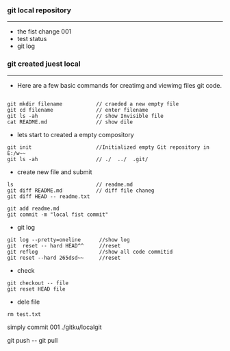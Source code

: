 

### git local repository 
___

- the fist change 001 
- test status
- git log








### git created juest local
___

- Here are a few basic commands for creatimg and viewimg files git code.


```

git mkdir filename           // craeded a new empty file
git cd filename              // enter filename
git ls -ah                   // show Invisible file
cat README.md                // show dile
```

- lets start to created a empty compository 

```
git init                     //Initialized empty Git repository in E:/w~~
git ls -ah                   // ./  ../  .git/

```

- create new file and submit 

```
ls                           // readme.md
git diff README.md           // diff file chaneg
git diff HEAD -- readme.txt

git add readme.md            
git commit -m "local fist commit"

```

- git log

```
git log --pretty=oneline      //show log
git  reset -- hard HEAD^^     //reset 
git reflog                    //show all code commitid
git reset --hard 265dsd~~     //reset
```


- check

```
git checkout -- file
git reset HEAD file
```

- dele file

```
rm test.txt
```


simply commit 001 ./gitku/localgit

git push  --  git pull

